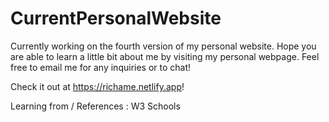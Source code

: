 # CurrentPersonalWebsite
Currently working on the fourth version of my personal website. Hope you are able to learn a little bit about me by visiting my personal webpage. Feel free to email me for any inquiries or to chat!

Check it out at https://richame.netlify.app!
















































Learning from / References : W3 Schools 































